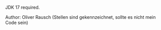 JDK 17 required.

Author: Oliver Rausch (Stellen sind gekennzeichnet, sollte es nicht mein Code sein)